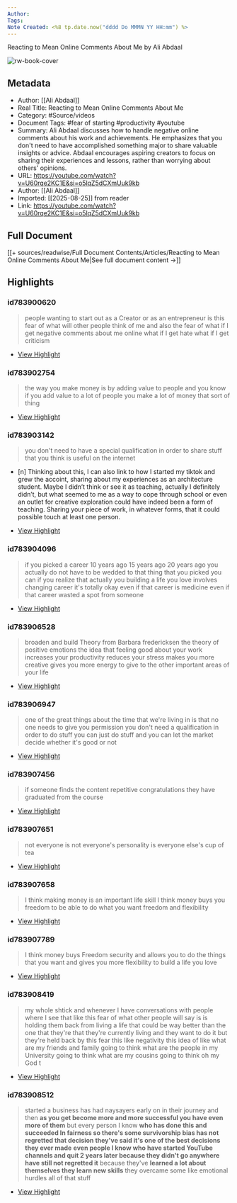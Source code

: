 ```yaml
---
Author: 
Tags:
Note Created: <%8 tp.date.now("dddd Do MMMN YY HH:mm") %>
---
```

Reacting to Mean Online Comments About Me by Ali Abdaal

![rw-book-cover](https://i.ytimg.com/vi/U60rqe2KC1E/maxresdefault.jpg)

## Metadata
- Author: [[Ali Abdaal]]
- Real Title: Reacting to Mean Online Comments About Me
- Category: #Source/videos
- Document Tags:  #fear of starting  #productivity  #youtube 
- Summary: Ali Abdaal discusses how to handle negative online comments about his work and achievements. He emphasizes that you don't need to have accomplished something major to share valuable insights or advice. Abdaal encourages aspiring creators to focus on sharing their experiences and lessons, rather than worrying about others' opinions.
- URL: https://youtube.com/watch?v=U60rqe2KC1E&si=o5lqZ5dCXmUuk9kb
- Author: [[Ali Abdaal]]
- Imported: [[2025-08-25]] from reader
- Link: https://youtube.com/watch?v=U60rqe2KC1E&si=o5lqZ5dCXmUuk9kb

## Full Document
[[+ sources/readwise/Full Document Contents/Articles/Reacting to Mean Online Comments About Me|See full document content →]]

## Highlights
### id783900620

> people wanting to start out as a Creator or as an entrepreneur is this fear of what will other people think of me and also the fear of what if I get negative comments about me online what if I get hate what if I get criticism

 * [View Highlight](https://read.readwise.io/read/01j7eh3krdwwfegncfwtwr1f13)
### id783902754

> the way you make money is by adding value to people and you know if you add value to a lot of people you make a lot of money that sort of thing

 * [View Highlight](https://read.readwise.io/read/01j7ehak9xj479ez0e82v56h9t)
### id783903142

> you don't need to have a special qualification in order to share stuff that you think is useful on the internet

- [n] Thinking about this, I can also link to how I started my tiktok and grew the accoint, sharing about my experiences as an architecture student. 
   Maybe I didn’t think or see it as teaching, actually I definitely didn’t, but what seemed to me as a way to cope through school or even an outlet for creative exploration could have indeed been a form of teaching.
   Sharing your piece of work, in whatever forms, that it could possible touch at least one person.

 * [View Highlight](https://read.readwise.io/read/01j7ehd2pqpg9rragfzc2jfa62)
### id783904096

> if you picked a career 10 years ago 15 years ago 20 years ago you actually do not have to be wedded to that thing that you picked you can if you realize that actually you building a life you love involves changing career it's totally okay even if that career is medicine even if that career wasted a spot from someone

 * [View Highlight](https://read.readwise.io/read/01j7ehqf01797q3cv3sz9vjw3x)
### id783906528

> broaden and build Theory from Barbara fredericksen the theory of positive emotions the idea that feeling good about your work increases your productivity reduces your stress makes you more creative gives you more energy to give to the other important areas of your life

 * [View Highlight](https://read.readwise.io/read/01j7ehv606aadswvd7qcqqtq3k)
### id783906947

> one of the great things about the time that we're living in is that no one needs to give you permission you don't need a qualification in order to do stuff you can just do stuff and you can let the
> market decide whether it's good or not

 * [View Highlight](https://read.readwise.io/read/01j7ej138vtd50rt7wz2tz0366)
### id783907456

> if someone finds the content repetitive congratulations they have graduated from the course

 * [View Highlight](https://read.readwise.io/read/01j7ej4z6x6aw4j5644fhcy28g)
### id783907651

> not everyone is not everyone's personality is everyone else's cup of tea

 * [View Highlight](https://read.readwise.io/read/01j7ej7646pkfcqq4095jpr7c8)
### id783907658

> I think making money is an important life skill I think money buys you freedom to be able to do what you want freedom and flexibility

 * [View Highlight](https://read.readwise.io/read/01j7ej7e84p1m8q6e53bvgrefy)
### id783907789

> I think money buys Freedom security and allows you to do the things that you want and gives you more flexibility to build a life you love

 * [View Highlight](https://read.readwise.io/read/01j7ej8nrr0tem63e9enjht42f)
### id783908419

> my whole shtick and whenever I have conversations with people where I see that like this fear of what other people will say is is holding them back from living a life that could be way better than the one that they're that they're currently living and they want to do it but they're held back by this
> fear this like negativity this idea of like what are my friends and family going to think what are the people in my University going to think what are my cousins going to think oh my God t

 * [View Highlight](https://read.readwise.io/read/01j7ejp8qsr9mrey9crjtr678y)
### id783908512

> started a business has had naysayers early on in their journey and then **as you get become more and more successful you have even more of them** but every person I know **who has done this and succeeded In fairness so there's some survivorship bias has not regretted that decision they've said it's one of the best decisions they ever made** **even people I know who have started
> YouTube channels and quit 2 years later because they didn't go anywhere have still not regretted it** because they've **learned a lot about themselves they learn new skills** they overcame some like emotional hurdles all of that stuff

 * [View Highlight](https://read.readwise.io/read/01j7ejqgn2n7jm5tm0c3m07brx)
